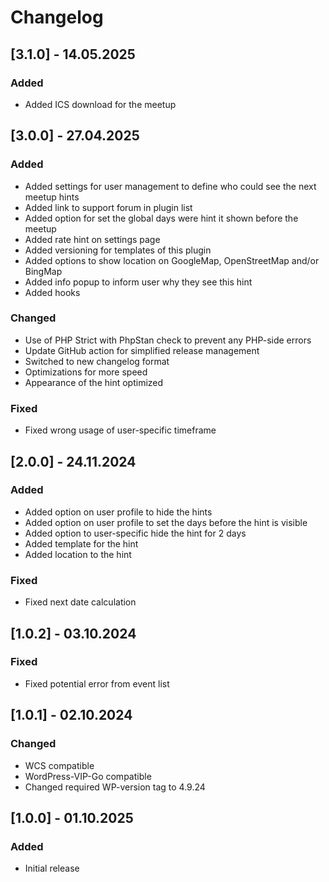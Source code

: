 # Changelog

## [3.1.0] - 14.05.2025

### Added

- Added ICS download for the meetup

## [3.0.0] - 27.04.2025

### Added

- Added settings for user management to define who could see the next meetup hints
- Added link to support forum in plugin list
- Added option for set the global days were hint it shown before the meetup
- Added rate hint on settings page
- Added versioning for templates of this plugin
- Added options to show location on GoogleMap, OpenStreetMap and/or BingMap
- Added info popup to inform user why they see this hint
- Added hooks

### Changed

- Use of PHP Strict with PhpStan check to prevent any PHP-side errors
- Update GitHub action for simplified release management
- Switched to new changelog format
- Optimizations for more speed
- Appearance of the hint optimized

### Fixed

- Fixed wrong usage of user-specific timeframe

## [2.0.0] - 24.11.2024

### Added

- Added option on user profile to hide the hints
- Added option on user profile to set the days before the hint is visible
- Added option to user-specific hide the hint for 2 days
- Added template for the hint
- Added location to the hint

### Fixed

- Fixed next date calculation

## [1.0.2] - 03.10.2024

### Fixed

- Fixed potential error from event list

## [1.0.1] - 02.10.2024

### Changed

- WCS compatible
- WordPress-VIP-Go compatible
- Changed required WP-version tag to 4.9.24

## [1.0.0] - 01.10.2025

### Added

- Initial release
